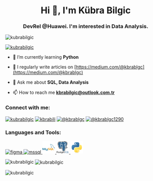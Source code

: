 <h1 align="center">Hi 👋, I'm Kübra Bilgic</h1>
<h3 align="center">DevRel @Huawei. I'm interested in Data Analysis.</h3>

<p align="left"> <img src="https://komarev.com/ghpvc/?username=kubrabilgic&label=Profile%20views&color=0e75b6&style=flat" alt="kubrabilgic" /> </p>

<p align="left"> <a href="https://github.com/ryo-ma/github-profile-trophy"><img src="https://github-profile-trophy.vercel.app/?username=kubrabilgic" alt="kubrabilgic" /></a> </p>

- 🌱 I’m currently learning **Python**

- 📝 I regularly write articles on [https://medium.com/@kbrablgc](https://medium.com/@kbrablgc)

- 💬 Ask me about **SQL, Data Analysis**

- 📫 How to reach me **kbrabilgic@outlook.com.tr**

<h3 align="left">Connect with me:</h3>
<p align="left">
<a href="https://linkedin.com/in/kubrabilgic" target="blank"><img align="center" src="https://raw.githubusercontent.com/rahuldkjain/github-profile-readme-generator/master/src/images/icons/Social/linked-in-alt.svg" alt="kubrabilgic" height="30" width="40" /></a>
<a href="https://kaggle.com/kbrabili" target="blank"><img align="center" src="https://raw.githubusercontent.com/rahuldkjain/github-profile-readme-generator/master/src/images/icons/Social/kaggle.svg" alt="kbrabili" height="30" width="40" /></a>
<a href="https://medium.com/@kbrablgc" target="blank"><img align="center" src="https://raw.githubusercontent.com/rahuldkjain/github-profile-readme-generator/master/src/images/icons/Social/medium.svg" alt="@kbrablgc" height="30" width="40" /></a>
<a href="https://www.hackerrank.com/@kbrablgc1290" target="blank"><img align="center" src="https://raw.githubusercontent.com/rahuldkjain/github-profile-readme-generator/master/src/images/icons/Social/hackerrank.svg" alt="@kbrablgc1290" height="30" width="40" /></a>
</p>

<h3 align="left">Languages and Tools:</h3>
<p align="left"> <a href="https://www.figma.com/" target="_blank" rel="noreferrer"> <img src="https://www.vectorlogo.zone/logos/figma/figma-icon.svg" alt="figma" width="40" height="40"/> </a> <a href="https://www.microsoft.com/en-us/sql-server" target="_blank" rel="noreferrer"> <img src="https://www.svgrepo.com/show/303229/microsoft-sql-server-logo.svg" alt="mssql" width="40" height="40"/> </a> <a href="https://www.mysql.com/" target="_blank" rel="noreferrer"> <img src="https://raw.githubusercontent.com/devicons/devicon/master/icons/mysql/mysql-original-wordmark.svg" alt="mysql" width="40" height="40"/> </a> <a href="https://www.postgresql.org" target="_blank" rel="noreferrer"> <img src="https://raw.githubusercontent.com/devicons/devicon/master/icons/postgresql/postgresql-original-wordmark.svg" alt="postgresql" width="40" height="40"/> </a> <a href="https://www.python.org" target="_blank" rel="noreferrer"> <img src="https://raw.githubusercontent.com/devicons/devicon/master/icons/python/python-original.svg" alt="python" width="40" height="40"/> </a> </p>

<p><img align="left" src="https://github-readme-stats.vercel.app/api/top-langs?username=kubrabilgic&show_icons=true&locale=en&layout=compact" alt="kubrabilgic" /></p>

<p>&nbsp;<img align="center" src="https://github-readme-stats.vercel.app/api?username=kubrabilgic&show_icons=true&locale=en" alt="kubrabilgic" /></p>

<p><img align="center" src="https://github-readme-streak-stats.herokuapp.com/?user=kubrabilgic&" alt="kubrabilgic" /></p>

